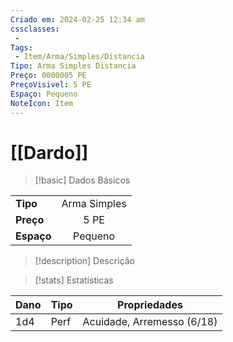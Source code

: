 ```yaml
---
Criado em: 2024-02-25 12:34 am
cssclasses:
 - 
Tags:
 - Item/Arma/Simples/Distancia
Tipo: Arma Simples Distancia
Preço: 0000005 PE
PreçoVisivel: 5 PE
Espaço: Pequeno
NoteIcon: Item
---
```

# [[Dardo]]

> [!basic] Dados Básicos
> 
|            |     |
| ---------- |:---:|
| **Tipo**   |  Arma Simples   |
| **Preço**  |  5 PE  |
| **Espaço** |  Pequeno   |
>
 
> [!description] Descrição
> 
>

> [!stats] Estatísticas
>
| Dano  | Tipo | Propriedades |
| --- | ----- | ----------- |
|  1d4   |  Perf     |  Acuidade, Arremesso (6/18)           |
